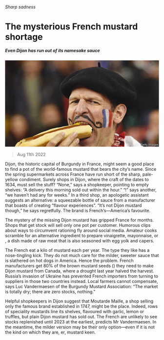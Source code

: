 ###### Sharp sadness

# The mysterious French mustard shortage 

##### Even Dijon has run out of its namesake sauce 

![image](images/20220813_EUP002.jpg) 

> Aug 11th 2022 

Dijon, the historic capital of Burgundy in France, might seem a good place to find a pot of the world-famous mustard that bears the city’s name. Since the spring supermarkets across France have run short of the sharp, pale-yellow condiment. Surely shops in Dijon, where the craft of the  dates to 1634, must sell the stuff? “None,” says a shopkeeper, pointing to empty shelves: “A delivery this morning sold out within the hour.” “!” says another, “we haven’t had any for weeks.” In a third shop, an apologetic assistant suggests an alternative: a squeezable bottle of sauce from a manufacturer that boasts of creating “flavour experiences”. “It’s not Dijon mustard though,” he says regretfully. The brand is French’s—America’s favourite.

The mystery of the missing Dijon mustard has gripped France for months. Shops that get stock will sell only one pot per customer. Humorous clips about ways to circumvent rationing fly around social media. Amateur cooks scramble for an alternative ingredient to prepare vinaigrette, mayonnaise, or , a dish made of raw meat that is also seasoned with egg yolk and capers. 

The French eat a kilo of mustard each per year. The type they like has a nose-tingling kick. They do not much care for the milder, sweeter sauce that is slathered on hot dogs in America. Hence the problem. French manufacturers get 80% of the brown mustard seeds () they need to make Dijon mustard from Canada, where a drought last year halved the harvest. Russia’s invasion of Ukraine has prevented French importers from turning to suppliers in those two countries instead. Local farmers cannot compensate, says Luc Vandermaesen of the Burgundy Mustard Association: “The market is totally dry; there are zero stocks, nothing.”

Helpful shopkeepers in Dijon suggest that Moutarde Maille, a shop selling only the famous brand established in 1747, might be the place. Indeed, rows of speciality mustards line its shelves, flavoured with garlic, lemon or truffles, but plain Dijon mustard has sold out. The French are unlikely to see stocks replenished until 2023 at the earliest, predicts Mr Vandermaesen. In the meantime, the milder version may be their only option—even if it is not the kind on which they are, er, mustard keen.

